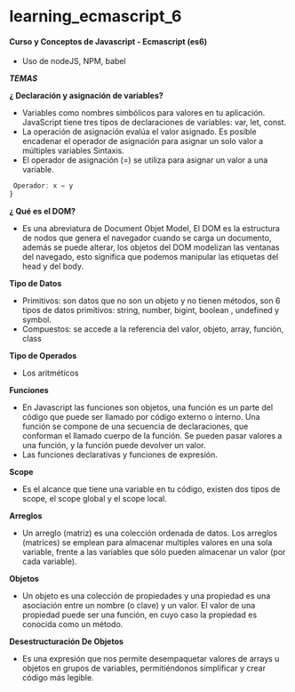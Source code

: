 # learning_ecmascript_6

#### Curso y Conceptos de Javascript - Ecmascript (es6)

* Uso de nodeJS, NPM, babel

___TEMAS___

**¿ Declaración y asignación de variables?**
  - Variables como nombres simbólicos para valores en tu aplicación.  JavaScript tiene tres tipos de declaraciones de variables:
      var, let, const.
  - La operación de asignación evalúa el valor asignado. Es posible encadenar el operador de asignación para asignar un solo valor a múltiples variables
  Sintaxis.
 - El operador de asignación (=) se utiliza para asignar un valor a una variable.
  ```javascript
   Operador: x = y
  }
  ```

**¿ Qué es el DOM?**
  - Es una abreviatura de Document Objet Model, El DOM es la estructura de nodos que genera el navegador cuando se carga un documento, además se puede alterar, los objetos del DOM modelizan las ventanas del navegado, esto significa que podemos manipular las etiquetas del head y del body.

**Tipo de Datos**
  - Primitivos:  son datos que no son un objeto y no tienen métodos, son 6 tipos de datos primitivos: string, number, bigint, boolean , undefined y symbol.
  - Compuestos: se accede a la referencia del valor, objeto, array, función, class
  
**Tipo de Operados**
  - Los aritméticos
  

**Funciones**
  - En Javascript las funciones son objetos, una función es un parte del código que puede ser llamado por código externo o interno. Una función se compone de una secuencia de declaraciones, que conforman el llamado cuerpo de la función. Se pueden pasar valores a una función, y la función puede devolver un valor.
  - Las funciones declarativas y funciones de expresión.

**Scope**
  - Es el alcance que tiene una variable en tu código, existen dos tipos de scope, el scope global y el scope local.
 
 **Arreglos**
  - Un arreglo (matriz) es una colección ordenada de datos. Los arreglos (matrices) se emplean para almacenar multiples valores en una sola variable, frente a las variables que sólo pueden almacenar un valor (por cada variable).
  
**Objetos**
  - Un objeto es una colección de propiedades y una propiedad es una asociación entre un nombre (o clave) y un valor. El valor de una propiedad puede ser una función, en cuyo caso la propiedad es conocida como un método.

**Desestructuración De Objetos**
  - Es una expresión que nos permite desempaquetar valores de arrays u objetos en grupos de variables, permitiéndonos simplificar y crear código más legible.
 


